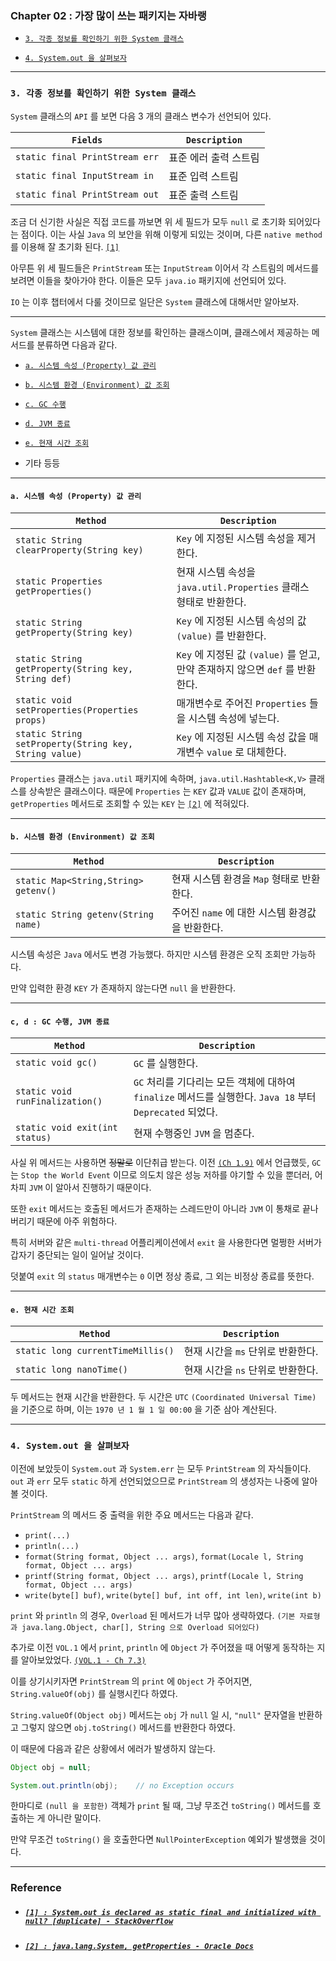 
### Chapter 02 : 가장 많이 쓰는 패키지는 자바랭

- [`3. 각종 정보를 확인하기 위한 System 클래스`](#3-각종-정보를-확인하기-위한-system-클래스)

- [`4. System.out 을 살펴보자`](#4-systemout-을-살펴보자)

---

### `3. 각종 정보를 확인하기 위한 System 클래스`

`System` 클래스의 `API` 를 보면 다음 3 개의 클래스 변수가 선언되어 있다.

|`Fields`|`Description`|
|---|---|
|`static final PrintStream err`|표준 에러 출력 스트림|
|`static final InputStream in`|표준 입력 스트림|
|`static final PrintStream out`|표준 출력 스트림|

조금 더 신기한 사실은 직접 코드를 까보면 위 세 필드가 모두 `null` 로 초기화 되어있다는 점이다. 이는 사실 `Java` 의 보안을 위해 이렇게 되있는 것이며, 다른 `native method` 를 이용해 잘 초기화 된다. [`[1]`](#1--systemout-is-declared-as-static-final-and-initialized-with-null-duplicate---stackoverflow)

아무튼 위 세 필드들은 `PrintStream` 또는 `InputStream` 이어서 각 스트림의 메서드를 보려면 이들을 찾아가야 한다. 이들은 모두 `java.io` 패키지에 선언되어 있다.

`IO` 는 이후 챕터에서 다룰 것이므로 일단은 `System` 클래스에 대해서만 알아보자.

---

`System` 클래스는 시스템에 대한 정보를 확인하는 클래스이며, 클래스에서 제공하는 메서드를 분류하면 다음과 같다.

- [`a. 시스템 속성 (Property) 값 관리`](#a-시스템-속성-property-값-관리)

- [`b. 시스템 환경 (Environment) 값 조회`](#b-시스템-환경-environment-값-조회)

- [`c. GC 수행`](#c-d--gc-수행-jvm-종료)

- [`d. JVM 종료`](#c-d--gc-수행-jvm-종료)

- [`e. 현재 시간 조회`](#e-현재-시간-조회)

- 기타 등등

---

#### `a. 시스템 속성 (Property) 값 관리`

|`Method`|`Description`|
|---|---|
|`static String clearProperty(String key)`|`Key` 에 지정된 시스템 속성을 제거한다.|
|`static Properties getProperties()`|현재 시스템 속성을 `java.util.Properties` 클래스 형태로 반환한다.|
|`static String getProperty(String key)`|`Key` 에 지정된 시스템 속성의 값 `(value)` 를 반환한다.|
|`static String getProperty(String key, String def)`|`Key` 에 지정된 값 `(value)` 를 얻고, 만약 존재하지 않으면 `def` 를 반환한다.|
|`static void setProperties(Properties props)`|매개변수로 주어진 `Properties` 들을 시스템 속성에 넣는다.|
|`static String setProperty(String key, String value)`|`Key` 에 지정된 시스템 속성 값을 매개변수 `value` 로 대체한다.|

`Properties` 클래스는 `java.util` 패키지에 속하며, `java.util.Hashtable<K,V>` 클래스를 상속받은 클래스이다. 때문에 `Properties` 는 `KEY` 값과 `VALUE` 값이 존재하며, `getProperties` 메서드로 조회할 수 있는 `KEY` 는 [`[2]`](#2--javalangsystem-getproperties---oracle-docs) 에 적혀있다.


---

#### `b. 시스템 환경 (Environment) 값 조회`

|`Method`|`Description`|
|---|---|
|`static Map<String,String> getenv()`|현재 시스템 환경을 `Map` 형태로 반환한다.|
|`static String getenv(String name)`|주어진 `name` 에 대한 시스템 환경값을 반환한다.|

시스템 속성은 `Java` 에서도 변경 가능했다. 하지만 시스템 환경은 오직 조회만 가능하다.

만약 입력한 환경 `KEY` 가 존재하지 않는다면 `null` 을 반환한다.


---

#### `c, d : GC 수행, JVM 종료`

|`Method`|`Description`|
|---|---|
|`static void gc()`|`GC` 를 실행한다.|
|`static void runFinalization()`|`GC` 처리를 기다리는 모든 객체에 대하여 `finalize` 메서드를 실행한다. `Java 18` 부터 `Deprecated` 되었다.|
|`static void exit(int status)`|현재 수행중인 `JVM` 을 멈춘다.|

사실 위 메서드는 사용하면 ~~정말로~~ 이단취급 받는다. 이전 [`(Ch 1.9)`](../ch_01/section_05_09.md#9-자바의-gc-는-어떻게-진행되나요) 에서 언급했듯, `GC` 는 `Stop the World Event` 이므로 의도치 않은 성능 저하를 야기할 수 있을 뿐더러, 어차피 `JVM` 이 알아서 진행하기 때문이다.

또한 `exit` 메서드는 호출된 메서드가 존재하는 스레드만이 아니라 `JVM` 이 통채로 끝나버리기 때문에 아주 위험하다.

특히 서버와 같은 `multi-thread` 어플리케이션에서 `exit` 을 사용한다면 멀쩡한 서버가 갑자기 중단되는 일이 일어날 것이다.

덧붙여 `exit` 의 `status` 매개변수는 `0` 이면 정상 종료, 그 외는 비정상 종료를 뜻한다. 


---

#### `e. 현재 시간 조회`

|`Method`|`Description`|
|---|---|
|`static long currentTimeMillis()`|현재 시간을 `ms` 단위로 반환한다.|
|`static long nanoTime()`|현재 시간을 `ns` 단위로 반환한다.|

두 메서드는 현재 시간을 반환한다. 두 시간은 `UTC` `(Coordinated Universal Time)` 을 기준으로 하며, 이는 `1970 년 1 월 1 일 00:00` 을 기준 삼아 계산된다.

---

### `4. System.out 을 살펴보자`

이전에 보았듯이 `System.out` 과 `System.err` 는 모두 `PrintStream` 의 자식들이다. `out` 과 `err` 모두 `static` 하게 선언되었으므로 `PrintStream` 의 생성자는 나중에 알아볼 것이다.

`PrintStream` 의 메서드 중 출력을 위한 주요 메서드는 다음과 같다.

- `print(...)`
- `println(...)`
- `format(String format, Object ... args)`, `format(Locale l, String format, Object ... args)`
- `printf(String format, Object ... args)`, `printf(Locale l, String format, Object ... args)`
- `write(byte[] buf)`, `write(byte[] buf, int off, int len)`, `write(int b)`

`print` 와 `println` 의 경우, `Overload` 된 메서드가 너무 많아 생략하였다. `(기본 자료형과 java.lang.Object, char[], String 으로 Overload 되어있다)`

추가로 이전 `VOL.1` 에서 `print`, `println` 에 `Object` 가 주어졌을 때 어떻게 동작하는 지를 알아보았었다. [`(VOL.1 - Ch 7.3)`](https://github.com/jbw9964/God_of_java_practice/blob/post/scripts/ch_07/section_01_03.md#3-%EB%B0%B0%EC%97%B4%EC%9D%84-%EA%B7%B8%EB%83%A5-%EC%B6%9C%EB%A0%A5%ED%95%B4%EB%B3%B4%EB%A9%B4-%EC%96%B4%EB%96%BB%EA%B2%8C-%EB%82%98%EC%98%AC%EA%B9%8C)

이를 상기시키자면 `PrintStream` 의 `print` 에 `Object` 가 주어지면, `String.valueOf(obj)` 를 실행시킨다 하였다.

`String.valueOf(Object obj)` 메서드는 `obj` 가 `null` 일 시, `"null"` 문자열을 반환하고 그렇지 않으면 `obj.toString()` 메서드를 반환한다 하였다.

이 때문에 다음과 같은 상황에서 에러가 발생하지 않는다.

```java
Object obj = null;

System.out.println(obj);    // no Exception occurs
```

한마디로 `(null 을 포함한)` 객체가 `print` 될 때, 그냥 무조건 `toString()` 메서드를 호출하는 게 아니란 말이다.

만약 무조건 `toString()` 을 호출한다면 `NullPointerException` 예외가 발생했을 것이다.


---

### Reference

- ##### [`[1] : System.out is declared as static final and initialized with null? [duplicate] - StackOverflow`](https://stackoverflow.com/questions/31743760/system-out-is-declared-as-static-final-and-initialized-with-null)

- ##### [`[2] : java.lang.System, getProperties - Oracle Docs`](https://docs.oracle.com/en/java/javase/21/docs/api/java.base/java/lang/System.html#getProperties())

